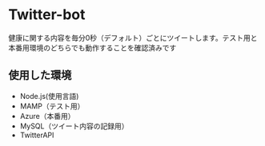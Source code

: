 # Twitter-bot
健康に関する内容を毎分0秒（デフォルト）ごとにツイートします。テスト用と本番用環境のどちらでも動作することを確認済みです
## 使用した環境
- Node.js(使用言語)
- MAMP（テスト用）
- Azure（本番用）
- MySQL（ツイート内容の記録用）
- TwitterAPI
